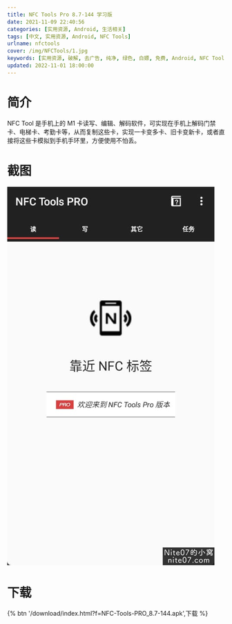 ```yaml
---
title: NFC Tools Pro 8.7-144 学习版
date: 2021-11-09 22:40:56
categories: [实用资源, Android, 生活相关]
tags: [中文, 实用资源, Android, NFC Tools]
urlname: nfctools
cover: /img/NFCTools/1.jpg
keywords: [实用资源, 破解, 去广告, 纯净, 绿色, 白嫖, 免费, Android, NFC Tools]
updated: 2022-11-01 18:00:00
---
```


# 简介

NFC Tool 是手机上的 M1 卡读写、编辑、解码软件，可实现在手机上解码门禁卡、电梯卡、考勤卡等，从而复制这些卡，实现一卡变多卡、旧卡变新卡，或者直接将这些卡模拟到手机手环里，方便使用不怕丢。

# 截图

![](/img/NFCTools/2.jpg)

# 下载

{% btn '/download/index.html?f=NFC-Tools-PRO_8.7-144.apk',下载 %}
